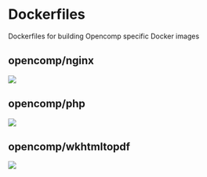 # Dockerfiles

Dockerfiles for building Opencomp specific Docker images

## opencomp/nginx

[![](https://images.microbadger.com/badges/image/opencomp/nginx.svg)](https://microbadger.com/images/opencomp/nginx "Get your own image badge on microbadger.com")

## opencomp/php

[![](https://images.microbadger.com/badges/image/opencomp/php:7.4-fpm-alpine3.11.svg)](https://microbadger.com/images/opencomp/php:7.4-fpm-alpine3.11 "Get your own image badge on microbadger.com")

## opencomp/wkhtmltopdf

[![](https://images.microbadger.com/badges/image/opencomp/wkhtmltopdf:0.12.4-alpine3.7.svg)](https://microbadger.com/images/opencomp/wkhtmltopdf:0.12.4-alpine3.7 "Get your own image badge on microbadger.com")
